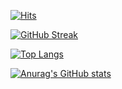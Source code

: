 [![Hits](https://hits.seeyoufarm.com/api/count/incr/badge.svg?url=https%3A%2F%2Fgithub.com%2FUltcrt&count_bg=%23A80000&title_bg=%23555555&icon=&icon_color=%23A80000&title=%E7%82%B9%E5%87%BB%E9%87%8F&edge_flat=false)](https://hits.seeyoufarm.com)

[![GitHub Streak](https://streak-stats.demolab.com/?user=Ultcrt&theme=dark)](https://git.io/streak-stats)

[![Top Langs](https://github-readme-stats.vercel.app/api/top-langs/?username=Ultcrt&theme=dark)](https://github.com/anuraghazra/github-readme-stats)

[![Anurag's GitHub stats](https://github-readme-stats.vercel.app/api?username=Ultcrt&theme=dark)](https://github.com/anuraghazra/github-readme-stats)
